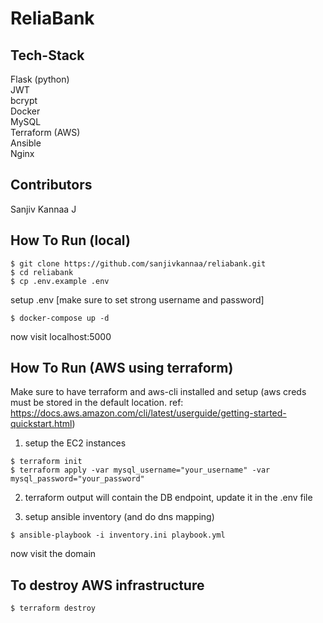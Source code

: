 # ReliaBank

## Tech-Stack
Flask (python) <br>
JWT <br>
bcrypt <br>
Docker <br>
MySQL <br>
Terraform (AWS) <br>
Ansible <br>
Nginx <br>


## Contributors
Sanjiv Kannaa J <br>


## How To Run (local)

```
$ git clone https://github.com/sanjivkannaa/reliabank.git
$ cd reliabank
$ cp .env.example .env
```

setup .env [make sure to set strong username and password]

```
$ docker-compose up -d
```

now visit localhost:5000


## How To Run (AWS using terraform)

Make sure to have terraform and aws-cli installed and setup (aws creds must  be stored in the default location. ref: https://docs.aws.amazon.com/cli/latest/userguide/getting-started-quickstart.html)

1. setup the EC2 instances

```
$ terraform init
$ terraform apply -var mysql_username="your_username" -var mysql_password="your_password"
```

2. terraform output will contain the DB endpoint, update it in the .env file

3. setup ansible inventory (and do dns mapping)

```
$ ansible-playbook -i inventory.ini playbook.yml
```

now visit the domain

## To destroy AWS infrastructure
```
$ terraform destroy
```
